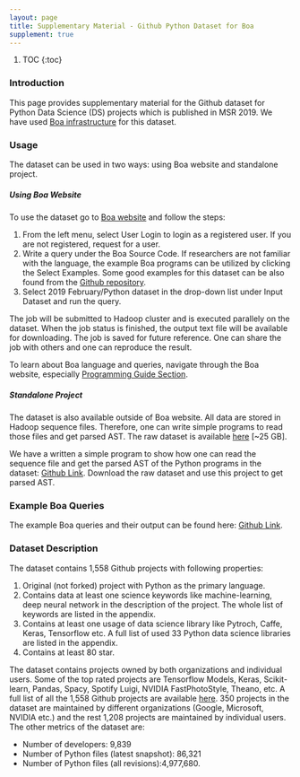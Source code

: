 ```yaml
---
layout: page
title: Supplementary Material - Github Python Dataset for Boa
supplement: true
---
```


1. TOC
{:toc}

### Introduction
This page provides supplementary material for the Github dataset for Python Data
Science (DS) projects which is published in MSR 2019. We have used
<a href="http://boa.cs.iastate.edu">Boa infrastructure</a> for this dataset.

### Usage
The dataset can be used in two ways: using Boa website and standalone project.

##### Using Boa Website
To use the dataset go to <a href="http://boa.cs.iastate.edu">Boa website</a> and
follow the steps:

<ol>
<li>From the left menu, select User Login to login as a registered user. If you
are not registered, request for a user.</li>
<li>Write a query under the Boa Source Code. If researchers are not familiar
with the language, the example Boa programs can be utilized by clicking the
Select Examples. Some good examples for this dataset can be also found from the
<a href="https://github.com/boalang/MSR19-DataShowcase">Github repository</a>.</li>
<li>Select 2019 February/Python dataset in the drop-down list under Input
Dataset and run the query.</li>
</ol>

The job will be submitted to Hadoop cluster and is executed parallely on the
dataset. When the job status is finished, the output text file will be available
for downloading. The job is saved for future reference. One can share the job
with others and one can reproduce the result. 

To learn about Boa language and queries, navigate through the Boa website,
especially <a href="http://boa.cs.iastate.edu/docs/index.php">Programming Guide Section</a>.

##### Standalone Project
The dataset is also available outside of Boa website. All data are stored
in Hadoop sequence files. Therefore, one can write simple programs to read those
files and get parsed AST. The raw dataset is available
<a href="">here</a> [~25 GB].

We have a written a simple program to show how one can read the sequence file
and get the parsed AST of the Python programs in the dataset:
<a href="https://github.com/boalang/MSR19-DataShowcase/tree/master/ReadPythonDataset">Github Link</a>.
Download the raw dataset and use this project to get parsed AST.

### Example Boa Queries
The example Boa queries and their output can be found here: <a href="https://github.com/boalang/MSR19-DataShowcase/tree/master/Boa_Queries">Github Link</a>.

### Dataset Description
The dataset contains 1,558 Github projects with following properties:
<ol>
<li>Original (not forked) project with Python as the primary language.</li>
<li>Contains data at least one science keywords like machine-learning, deep
neural network in the description of the project. The whole list of keywords are
listed in the appendix.</li>
<li>Contains at least one usage of data science library like Pytroch, Caffe,
Keras, Tensorflow etc. A full list of used 33 Python data science libraries are
listed in the appendix.</li>
<li>Contains at least 80 star.</li>
</ol>

The dataset contains projects owned by both organizations and individual users.
Some of the top rated projects are Tensorflow Models, Keras, Scikit-learn,
Pandas, Spacy, Spotify Luigi, NVIDIA FastPhotoStyle, Theano, etc. A full list of
all the 1,558 Github projects are available
<a href="https://github.com/boalang/MSR19-DataShowcase/blob/master/info.txt">here</a>.
350 projects in the dataset are maintained by different organizations (Google,
Microsoft, NVIDIA etc.) and the rest 1,208 projects are maintained by individual
users. The other metrics of the dataset are:

<ul>
<li>Number of developers: 9,839</li>
<li>Number of Python files (latest snapshot): 86,321</li>
<li>Number of Python files (all revisions):4,977,680.</li>
</ul>
